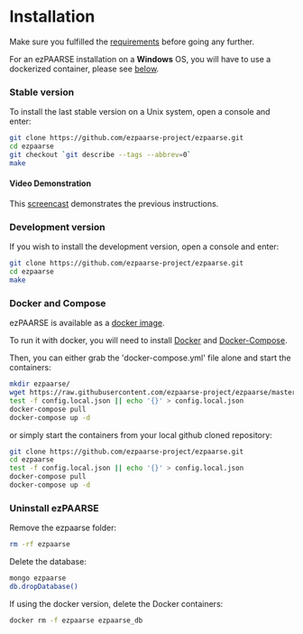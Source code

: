 # Installation

Make sure you fulfilled the [requirements](./requirements.html) before going any further.

For an ezPAARSE installation on a **Windows** OS, you will have to use a dockerized container, please see [below](install.html#docker-and-compose).

### Stable version
To install the last stable version on a Unix system, open a console and enter:
```bash
git clone https://github.com/ezpaarse-project/ezpaarse.git
cd ezpaarse
git checkout `git describe --tags --abbrev=0`
make
```
#### Video Demonstration
This [screencast](https://www.youtube.com/watch?v=W77vPsgC1A8) demonstrates the previous instructions.

### Development version
If you wish to install the development version, open a console and enter:
```bash
git clone https://github.com/ezpaarse-project/ezpaarse.git
cd ezpaarse
make
```

### Docker and Compose

ezPAARSE is available as a [docker image](https://registry.hub.docker.com/r/ezpaarseproject/ezpaarse).

To run it with docker, you will need to install [Docker](https://docs.docker.com/engine/install/) and [Docker-Compose](https://docs.docker.com/compose/install/).

Then, you can either grab the 'docker-compose.yml' file alone and start the containers:
```bash
mkdir ezpaarse/
wget https://raw.githubusercontent.com/ezpaarse-project/ezpaarse/master/docker-compose.yml
test -f config.local.json || echo '{}' > config.local.json
docker-compose pull
docker-compose up -d
```
or simply start the containers from your local github cloned repository:
```bash
git clone https://github.com/ezpaarse-project/ezpaarse.git
cd ezpaarse
test -f config.local.json || echo '{}' > config.local.json
docker-compose pull
docker-compose up -d
```

### Uninstall ezPAARSE

Remove the ezpaarse folder:
```bash
rm -rf ezpaarse
```

Delete the database:
```bash
mongo ezpaarse
db.dropDatabase()
```

If using the docker version, delete the Docker containers:
```bash
docker rm -f ezpaarse ezpaarse_db
```
